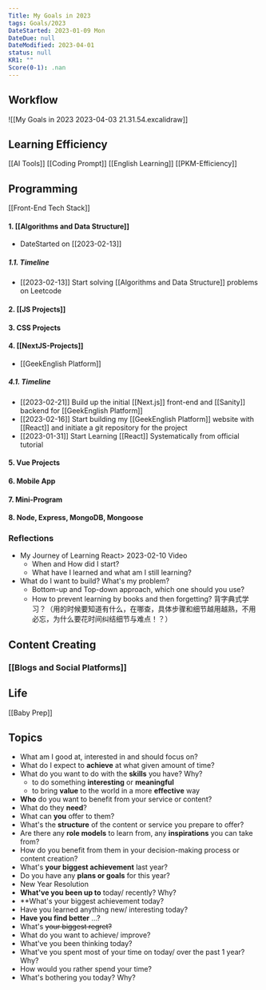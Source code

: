 ```yaml
---
Title: My Goals in 2023
tags: Goals/2023
DateStarted: 2023-01-09 Mon
DateDue: null
DateModified: 2023-04-01
status: null
KR1: ""
Score(0-1): .nan
---
```


## Workflow

![[My Goals in 2023 2023-04-03 21.31.54.excalidraw]]

## Learning Efficiency

[[AI Tools]]
[[Coding Prompt]]
[[English Learning]]
[[PKM-Efficiency]]

## Programming

[[Front-End Tech Stack]]

#### 1. [[Algorithms and Data Structure]]

- DateStarted on [[2023-02-13]]

##### 1.1. Timeline

- [[2023-02-13]] Start solving [[Algorithms and Data Structure]] problems on Leetcode

#### 2. [[JS Projects]]

#### 3. CSS Projects

#### 4. [[NextJS-Projects]]

- [[GeekEnglish Platform]]

##### 4.1. Timeline

- [[2023-02-21]] Build up the initial [[Next.js]] front-end and [[Sanity]] backend for [[GeekEnglish Platform]]
- [[2023-02-16]] Start building my [[GeekEnglish Platform]] website with [[React]] and initiate a git repository for the project
- [[2023-01-31]] Start Learning [[React]] Systematically from official tutorial

#### 5. Vue Projects

#### 6. Mobile App

#### 7. Mini-Program

#### 8. Node, Express, MongoDB, Mongoose

### Reflections

- My Journey of Learning React> 2023-02-10 Video
  - When and How did I start?
  - What have I learned and what am I still learning?
- What do I want to build? What's my problem?
  - Bottom-up and Top-down approach, which one should you use?
  - How to prevent learning by books and then forgetting? 背字典式学习？（用的时候要知道有什么，在哪查，具体步骤和细节越用越熟，不用必忘，为什么要花时间纠结细节与难点！？）

## Content Creating

### [[Blogs and Social Platforms]]

## Life

[[Baby Prep]]

## Topics

- What am I good at, interested in and should focus on?
- What do I expect to **achieve** at what given amount of time?
- What do you want to do with the **skills** you have? Why?
  - to do something **interesting** or **meaningful**
  - to bring **value** to the world in a more **effective** way
- **Who** do you want to benefit from your service or content?
- What do they **need**?
- What can **you** offer to them?
- What's the **structure** of the content or service you prepare to offer?
- Are there any **role models** to learn from, any **inspirations** you can take from?
- How do you benefit from them in your decision-making process or content creation?
- What's **your biggest achievement** last year?
- Do you have any **plans or goals** for this year?
- New Year Resolution
- **What've you been up to** today/ recently? Why?
- \*\*What's your biggest achievement today?
- Have you learned anything new/ interesting today?
- **Have you find better** ...?
- What's ~~your biggest regret?~~
- What do you want to achieve/ improve?
- What've you been thinking today?
- What've you spent most of your time on today/ over the past 1 year? Why?
- How would you rather spend your time?
- What's bothering you today? Why?
